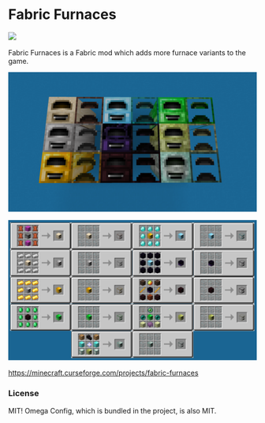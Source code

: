 # Fabric Furnaces

![](resources/ffurnaces_banner.png)

Fabric Furnaces is a Fabric mod which adds more furnace variants to the game.

![furnaces](resources/ffurnaces.png)

![recipes](resources/recipes.png)

https://minecraft.curseforge.com/projects/fabric-furnaces

### License

MIT! Omega Config, which is bundled in the project, is also MIT.
